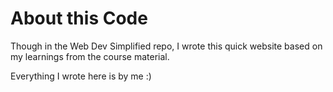 # About this Code

Though in the Web Dev Simplified repo, I wrote this quick website based on my learnings from the course material.

Everything I wrote here is by me :)
